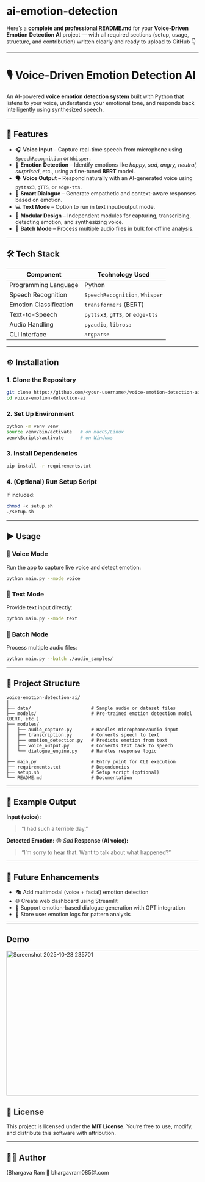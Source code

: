 # ai-emotion-detection
Here’s a **complete and professional README.md** for your **Voice-Driven Emotion Detection AI** project — with all required sections (setup, usage, structure, and contribution) written clearly and ready to upload to GitHub 👇

---

# 🎙️ Voice-Driven Emotion Detection AI

An AI-powered **voice emotion detection system** built with Python that listens to your voice, understands your emotional tone, and responds back intelligently using synthesized speech.

---

## 🚀 Features

* 🎧 **Voice Input** – Capture real-time speech from microphone using `SpeechRecognition` or `Whisper`.
* 🧠 **Emotion Detection** – Identify emotions like *happy, sad, angry, neutral, surprised*, etc., using a fine-tuned **BERT** model.
* 🗣️ **Voice Output** – Respond naturally with an AI-generated voice using `pyttsx3`, `gTTS`, or `edge-tts`.
* 🤖 **Smart Dialogue** – Generate empathetic and context-aware responses based on emotion.
* 💻 **Text Mode** – Option to run in text input/output mode.
* 🧩 **Modular Design** – Independent modules for capturing, transcribing, detecting emotion, and synthesizing voice.
* 🧪 **Batch Mode** – Process multiple audio files in bulk for offline analysis.

---

## 🛠️ Tech Stack

| Component              | Technology Used                  |
| ---------------------- | -------------------------------- |
| Programming Language   | Python                           |
| Speech Recognition     | `SpeechRecognition`, `Whisper`   |
| Emotion Classification | `transformers` (BERT)            |
| Text-to-Speech         | `pyttsx3`, `gTTS`, or `edge-tts` |
| Audio Handling         | `pyaudio`, `librosa`             |
| CLI Interface          | `argparse`                       |

---

## ⚙️ Installation

### 1. Clone the Repository

```bash
git clone https://github.com/<your-username>/voice-emotion-detection-ai.git
cd voice-emotion-detection-ai
```

### 2. Set Up Environment

```bash
python -m venv venv
source venv/bin/activate   # on macOS/Linux
venv\Scripts\activate      # on Windows
```

### 3. Install Dependencies

```bash
pip install -r requirements.txt
```

### 4. (Optional) Run Setup Script

If included:

```bash
chmod +x setup.sh
./setup.sh
```

---

## ▶️ Usage

### 🎤 **Voice Mode**

Run the app to capture live voice and detect emotion:

```bash
python main.py --mode voice
```

### 💬 **Text Mode**

Provide text input directly:

```bash
python main.py --mode text
```

### 📁 **Batch Mode**

Process multiple audio files:

```bash
python main.py --batch ./audio_samples/
```

---

## 📂 Project Structure

```
voice-emotion-detection-ai/
│
├── data/                      # Sample audio or dataset files
├── models/                    # Pre-trained emotion detection model (BERT, etc.)
├── modules/
│   ├── audio_capture.py       # Handles microphone/audio input
│   ├── transcription.py       # Converts speech to text
│   ├── emotion_detection.py   # Predicts emotion from text
│   ├── voice_output.py        # Converts text back to speech
│   └── dialogue_engine.py     # Handles response logic
│
├── main.py                    # Entry point for CLI execution
├── requirements.txt           # Dependencies
├── setup.sh                   # Setup script (optional)
└── README.md                  # Documentation
```

---

## 🧠 Example Output

**Input (voice):**

> “I had such a terrible day.”

**Detected Emotion:** 😞 *Sad*
**Response (AI voice):**

> “I’m sorry to hear that. Want to talk about what happened?”

---

## 🧩 Future Enhancements

* 🎭 Add multimodal (voice + facial) emotion detection
* 🌐 Create web dashboard using Streamlit
* 🧬 Support emotion-based dialogue generation with GPT integration
* 💾 Store user emotion logs for pattern analysis

---

Demo
---
<img width="1301" height="380" alt="Screenshot 2025-10-28 235701" src="https://github.com/user-attachments/assets/3869eff0-9e88-49e2-9942-65118671cc03" />


## 📜 License

This project is licensed under the **MIT License**.
You’re free to use, modify, and distribute this software with attribution.

---

## 🧑‍💻 Author

 (Bhargava Ram
📧 bhargavram085@.com

